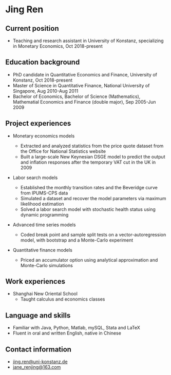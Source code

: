 # Jing Ren

## Current position 
- Teaching and research assistant in University of Konstanz, specializing in Monetary Economics, Oct 2018-present

## Education background
- PhD candidate in Quantitative Economics and Finance, University of Konstanz, Oct 2018-present
- Master of Science in Quantitative Finance, National University of Singapore, Aug 2010-Aug 2011
- Bachelor of Economics, Bachelor of Science (Mathematics), Mathematial Economics and Finance (double major), Sep 2005-Jun 2009

## Project experiences
- Monetary economics models
  - Extracted and analyzed statistics from the price quote dataset from the Office for National Statistics website
  - Built a large-scale New Keynesian DSGE model to predict the output and inflation responses after the temporary
VAT cut in the UK in 2009

- Labor search models
  - Established the monthly transition rates and the Beveridge curve from IPUMS-CPS data 
  - Simulated a dataset and recover the model parameters via maximum likelihood estimation 
  - Solved a labor search model with stochastic health status using dynamic programming

- Advanced time series models
  - Coded break point and sample split tests on a vector-autoregression model, with bootstrap and a Monte-Carlo experiment

- Quantitative finance models
  - Priced an accumulator option using analytical approximation and Monte-Carlo simulations

## Work experiences
- Shanghai New Oriental School
  - Taught calculus and economics classes

## Language and skills
- Familiar with Java, Python, Matlab, mySQL, Stata and LaTeX
- Fluent in oral and written English, native in Chinese

## Contact information
- [jing.ren@uni-konstanz.de](mailto:jing.ren@uni-konstanz.de)
- [jane_renjing@163.com](mailto:jane_renjing@163.com)

